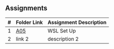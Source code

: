 ## Assignments

|  #  | Folder Link | Assignment Description |
| :-: | ----------- | ---------------------- |
|  1  | [A05](A05/) | WSL Set Up             |
|  2  | link 2      | description 2          |

